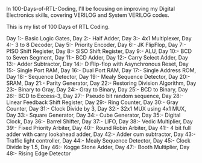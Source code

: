 In 100-Days-of-RTL-Coding, I'll be focusing on improving my Digital Electronics skills, covering VERILOG and System VERILOG codes.

This is my list of 100 Days of RTL Coding.

Day 1:- Basic Logic Gates,
Day 2:- Half Adder,
Day 3:- 4x1 Multiplexer,
Day 4:- 3 to 8 Decoder,
Day 5:- Priority Encoder,
Day 6:- JK FlipFlop,
Day 7:- PISO Shift Register,
Day 8:- SISO Shift Register,
Day 9:- ALU,
Day 10:- BCD to Seven Segment,
Day 11:- BCD Adder,
Day 12:- Carry Select Adder,
Day 13:- Adder Subtractor,
Day 14:- D Flip-flop with Asynchronous Reset,
Day 15:- Single Port RAM,
Day 16:- Dual Port RAM,
Day 17:- Single Address ROM,
Day 18:- Sequence Detector,
Day 19:- Mealy Sequence Detector,
Day 20:- SRAM,
Day 21:- Parity Generator,
Day 22:- Restoring Division Algorithm,
Day 23:- Binary to Gray,
Day 24:- Gray to Binary,
Day 25:- BCD to Binary,
Day 26:- BCD to Excess-3,
Day 27:- Pseudo bit random sequence,
Day 28:- Linear Feedback Shift Register,
Day 29:- Ring Counter,
Day 30:- Gray Counter,
Day 31:- Clock Divide by 3,
Day 32:- 32x1 MUX using 4x1 MUX,
Day 33:- Square Generator,
Day 34:- Cube Generator,
Day 35:- Digital Clock,
Day 36:- Barrel Shifter,
Day 37:- LIFO,
Day 38:- Vedic Multiplier,
Day 39:- Fixed Priority Arbiter,
Day 40:- Round Robin Arbiter,
Day 41:- 4 bit full adder with carry lookahead adder,
Day 42:- Adder cum subtractor,
Day 43:- Traffic light controller,
Day 44:- Mealy Sequence Detector,
Day 45:- Clock Divide by 1.5,
Day 46:- Kogge Stone Adder,
Day 47:- Booth Multiplier,
Day 48:- Rising Edge Detector
